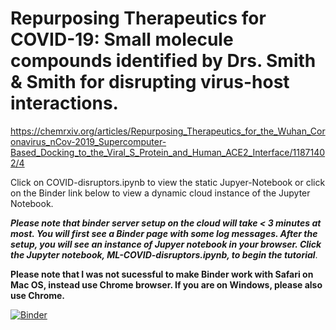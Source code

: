 # Repurposing Therapeutics for COVID-19: Small molecule compounds identified by Drs. Smith & Smith for disrupting virus-host interactions. 

https://chemrxiv.org/articles/Repurposing_Therapeutics_for_the_Wuhan_Coronavirus_nCov-2019_Supercomputer-Based_Docking_to_the_Viral_S_Protein_and_Human_ACE2_Interface/11871402/4

Click on COVID-disruptors.ipynb to view the static Jupyer-Notebook or click on the Binder link below to view a dynamic cloud instance of the Jupyter Notebook. 

***Please note that binder server setup on the cloud will take < 3 minutes at most. You will first see a Binder page with some log messages. After the setup, you will see an instance of Jupyer notebook in your browser. Click the Jupyter notebook, ML-COVID-disruptors.ipynb, to begin the tutorial***.

**Please note that I was not sucessful to make Binder work with Safari on Mac OS, instead use Chrome browser. If you are on Windows, please also use Chrome.**

[![Binder](https://mybinder.org/badge_logo.svg)](https://mybinder.org/v2/gh/ravichas/nCoV-2019S-protein-disruptors/master)

